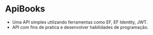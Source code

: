 # ApiBooks
- Uma API simples utilizando ferramentas como EF, EF Identity, JWT.
- API com fins de pratica e desenvolver habilidades de programação.
